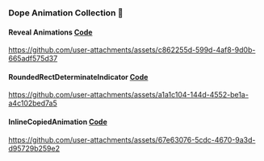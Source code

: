### Dope Animation Collection 🥳

#### Reveal Animations [Code](https://github.com/ilyasipek/ComposeAnimation101/blob/main/app/src/main/java/com/ilyasipek/composeanimations101/animations/RevealAnimations.kt)

https://github.com/user-attachments/assets/c862255d-599d-4af8-9d0b-665adf575d37


#### RoundedRectDeterminateIndicator [Code](https://github.com/ilyasipek/DopeComposeAnimations/blob/main/app/src/main/java/com/ilyasipek/composeanimations101/animations/RoundedRectBorderProgress.kt)


https://github.com/user-attachments/assets/a1a1c104-144d-4552-be1a-a4c102bed7a5

#### InlineCopiedAnimation [Code]([https://github.com/ilyasipek/DopeComposeAnimations/blob/main/app/src/main/java/com/ilyasipek/composeanimations101/animations/RoundedRectBorderProgress.kt](https://github.com/ilyasipek/DopeComposeAnimations/blob/main/app/src/main/java/com/ilyasipek/composeanimations101/animations/InlineCopiedAnimation.kt))

https://github.com/user-attachments/assets/67e63076-5cdc-4670-9a3d-d95729b259e2

